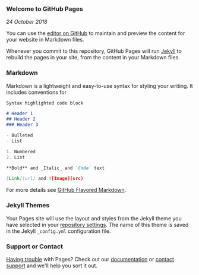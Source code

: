 ---
---
### Welcome to GitHub Pages
*24 October 2018*

You can use the [editor on GitHub](https://github.com/blekenbleu/blekenbleu.github.io/edit/master/README.md) to maintain and preview the content for your website in Markdown files.

Whenever you commit to this repository, GitHub Pages will run [Jekyll](https://jekyllrb.com/) to rebuild the pages in your site, from the content in your Markdown files.

### Markdown

Markdown is a lightweight and easy-to-use syntax for styling your writing. It includes conventions for

```markdown
Syntax highlighted code block

# Header 1
## Header 2
### Header 3

- Bulleted
- List

1. Numbered
2. List

**Bold** and _Italic_ and `Code` text

[Link](url) and ![Image](src)
```

For more details see [GitHub Flavored Markdown](https://guides.github.com/features/mastering-markdown/).

### Jekyll Themes

Your Pages site will use the layout and styles from the Jekyll theme you have selected in your [repository settings](https://github.com/blekenbleu/blekenbleu.github.io/settings). The name of this theme is saved in the Jekyll `_config.yml` configuration file.

### Support or Contact

[Having trouble](GitHubPages) with Pages? Check out our [documentation](https://help.github.com/categories/github-pages-basics/) or [contact support](https://github.com/contact) and we'll help you sort it out.
